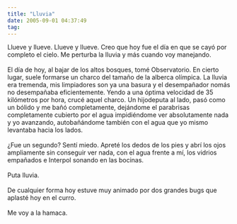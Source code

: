 ```yaml
---
title: "Lluvia"
date: 2005-09-01 04:37:49
tag: 
---
```

Llueve y llueve. Llueve y llueve. Creo que hoy fue el día en que se
cayó por completo el cielo. Me perturba la lluvia y más cuando voy
manejando.<br/><br/>
El día de hoy, al bajar de los altos bosques, tomé Observatorio. En
cierto lugar, suele formarse un charco del tamaño de la alberca
olímpica. La lluvia era tremenda, mis limpiadores son ya una basura y
el desempañador nomás no desempañaba eficientemente. Yendo a una óptima
velocidad de 35 kilómetros por hora, crucé aquel charco. Un hijodeputa
al lado, pasó como un bólido y me bañó completamente, dejándome el
parabrisas completamente cubierto por el agua impidiéndome ver
absolutamente nada y yo avanzando, autobañándome también con el agua
que yo mismo levantaba hacia los lados.<br/><br/>
¿Fue un segundo? Sentí miedo. Apreté los dedos de los pies y abrí los
ojos ampliamente sin conseguir ver nada, con el agua frente a mí, los
vidrios empañados e Interpol sonando en las bocinas.<br/><br/>
Puta lluvia.<br/><br/>
De cualquier forma hoy estuve muy animado por dos grandes bugs que aplasté hoy en el curro.<br/><br/>
Me voy a la hamaca.<br/><br/><br/><br/>
